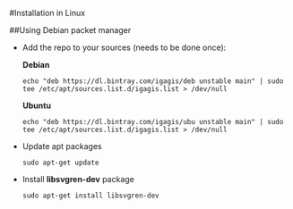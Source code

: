 #Installation in Linux

##Using Debian packet manager
- Add the repo to your sources (needs to be done once):

  **Debian**
  ```
  echo "deb https://dl.bintray.com/igagis/deb unstable main" | sudo tee /etc/apt/sources.list.d/igagis.list > /dev/null
  ```
  **Ubuntu**
  ```
  echo "deb https://dl.bintray.com/igagis/ubu unstable main" | sudo tee /etc/apt/sources.list.d/igagis.list > /dev/null
  ```

- Update apt packages

  ```
  sudo apt-get update
  ```

- Install **libsvgren-dev** package

  ```
  sudo apt-get install libsvgren-dev
  ```
